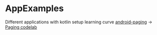# AppExamples
Different applications with kotlin setup learning curve
[android-paging](https://github.com/AKMohite/AppExamples/tree/master/android-paging) -> [Paging codelab](https://codelabs.developers.google.com/codelabs/android-paging/#0)  
